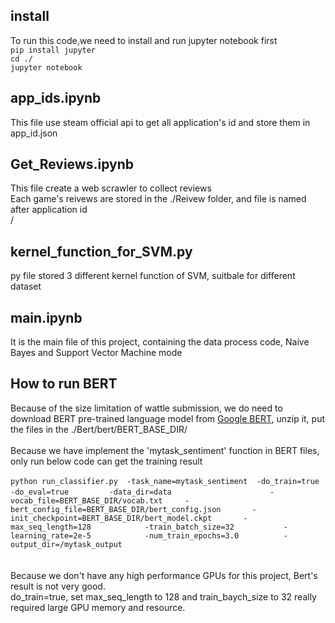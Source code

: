 ## install
To run this code,we need to install and run jupyter notebook first
<br>
``
pip install jupyter
``
<br>
``
cd ./
``
<br>
``
jupyter notebook
``

## app_ids.ipynb
This file use steam official api to get all application's id and store them in app_id.json

## Get_Reviews.ipynb
This file create a web scrawler to collect reviews <br>
Each game's reivews are stored in the ./Reivew folder, and file is named after application id <br>/
## kernel_function_for_SVM.py
py file stored 3 different kernel function of SVM, suitbale for different dataset

## main.ipynb
It is the main file of this project, containing the data process code, Naive Bayes and Support Vector Machine mode <br>

## How to run BERT
Because of the size limitation of wattle submission, we do need to download BERT pre-trained language model from [Google BERT](https://storage.googleapis.com/bert_models/2019_05_30/wwm_uncased_L-24_H-1024_A-16.zip), unzip it, put the files in the ./Bert/bert/BERT_BASE_DIR/
<br>
<br>
Because we have implement the 'mytask_sentiment' function in BERT files, only run below code can get the training result
<br>
<br>
``
python run_classifier.py  -task_name=mytask_sentiment 
                          -do_train=true 
                          -do_eval=true        
                          -data_dir=data    　　　　　　       
                          -vocab_file=BERT_BASE_DIR/vocab.txt    
                          -bert_config_file=BERT_BASE_DIR/bert_config.json      
                          -init_checkpoint=BERT_BASE_DIR/bert_model.ckpt      
                          -max_seq_length=128           
                          -train_batch_size=32          
                          -learning_rate=2e-5           
                          -num_train_epochs=3.0         
                          -output_dir=/mytask_output     
 ``                         
<br>
<br>
Because we don't have any high performance GPUs for this project, Bert's result is not very good. <br>
do_train=true, set max_seq_length to 128 and train_baych_size to 32 really required large GPU memory and resource.


